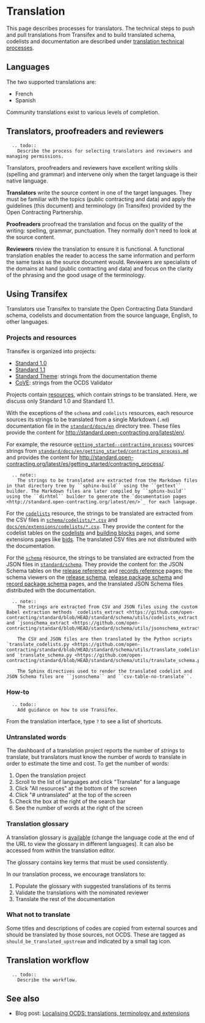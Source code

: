 # Translation

This page describes processes for translators. The technical steps to push and pull translations from Transifex and to build translated schema, codelists and documentation are described under [translation technical processes](technical/translation).

## Languages

The two supported translations are:

* French
* Spanish

Community translations exist to various levels of completion.

## Translators, proofreaders and reviewers

```eval_rst
  .. todo::
    Describe the process for selecting translators and reviewers and managing permissions.
```

Translators, proofreaders and reviewers have excellent writing skills (spelling and grammar) and intervene only when the target language is their native language.

**Translators** write the source content in one of the target languages. They must be familiar with the topics (public contracting and data) and apply the guidelines (this document) and terminology (in Transifex) provided by the Open Contracting Partnership.

**Proofreaders** proofread the translation and focus on the quality of the writing: spelling, grammar, punctuation. They normally don't need to look at the source content.

**Reviewers** review the translation to ensure it is functional. A functional translation enables the reader to access the same information and perform the same tasks as the source document would. Reviewers are specialists of the domains at hand (public contracting and data) and focus on the clarity of the phrasing and the good usage of the terminology.

## Using Transifex

Translators use Transifex to translate the Open Contracting Data Standard schema, codelists and documentation from the source language, English, to other languages.

### Projects and resources

Transifex is organized into projects:

* [Standard 1.0](https://www.transifex.com/OpenDataServices/open-contracting-standard-1-0/dashboard/)
* [Standard 1.1](https://www.transifex.com/OpenDataServices/open-contracting-standard-1-1/dashboard/)
* [Standard Theme](https://www.transifex.com/OpenDataServices/open-contracting-standard-theme/dashboard/): strings from the documentation theme
* [CoVE](https://www.transifex.com/OpenDataServices/cove/dashboard/): strings from the OCDS Validator

Projects contain [resources](https://www.transifex.com/OpenDataServices/open-contracting-standard-1-1/content/), which contain strings to be translated. Here, we discuss only Standard 1.0 and Standard 1.1.

With the exceptions of the `schema` and `codelists` resources, each resource sources its strings to be translated from a single Markdown (`.md`) documentation file in the [`standard/docs/en`](https://github.com/open-contracting/standard/tree/HEAD/standard/docs/en) directory tree. These files provide the content for <http://standard.open-contracting.org/latest/en/>.

For example, the resource [`getting_started--contracting_process`](https://www.transifex.com/OpenDataServices/open-contracting-standard-1-1/translate/#es/getting_started--contracting_process/111787219) sources strings from [`standard/docs/en/getting_started/contracting_process.md`](https://github.com/open-contracting/standard/blob/HEAD/standard/docs/en/getting_started/contracting_process.md) and provides the content for <http://standard.open-contracting.org/latest/es/getting_started/contracting_process/>.

```eval_rst
  .. note::
    The strings to be translated are extracted from the Markdown files in that directory tree by ``sphinx-build`` using the ``gettext`` builder. The Markdown files are later compiled by ``sphinx-build`` using the ``dirhtml`` builder to generate the `documentation pages <http://standard.open-contracting.org/latest/en/>`_ for each language.
```

For the [`codelists`](https://www.transifex.com/OpenDataServices/open-contracting-standard-1-1/translate/#es/codelists/76986036) resource, the strings to be translated are extracted from the CSV files in [`schema/codelists/*.csv`](https://github.com/open-contracting/standard/tree/HEAD/standard/schema/codelists) and [`docs/en/extensions/codelists/*.csv`](https://github.com/open-contracting/standard/tree/HEAD/standard/docs/en/extensions/codelists). They provide the content for the codelist tables on the [codelists](http://standard.open-contracting.org/latest/es/schema/codelists/) and [building blocks](http://standard.open-contracting.org/latest/es/getting_started/building_blocks/) pages, and some extensions pages like [bids](http://standard.open-contracting.org/latest/es/extensions/bids/). The translated CSV files are not distributed with the documentation.

For the [`schema`](https://www.transifex.com/OpenDataServices/open-contracting-standard-1-1/translate/#es/schema/76882756) resource, the strings to be translated are extracted from the JSON files in [`standard/schema`](https://github.com/open-contracting/standard/tree/HEAD/standard/schema). They provide the content for: the JSON Schema tables on the [release reference](http://standard.open-contracting.org/latest/es/schema/reference/) and [records reference](http://standard.open-contracting.org/latest/es/schema/records_reference/) pages; the schema viewers on the [release schema](http://standard.open-contracting.org/latest/es/schema/release/), [release package schema](http://standard.open-contracting.org/latest/es/schema/release_package/) and [record package schema](http://standard.open-contracting.org/latest/es/schema/record_package/) pages, and the translated JSON Schema files distributed with the documentation.

```eval_rst
  .. note::
    The strings are extracted from CSV and JSON files using the custom Babel extraction methods `codelists_extract <https://github.com/open-contracting/standard/blob/HEAD/standard/schema/utils/codelists_extract.py>`_ and `jsonschema_extract <https://github.com/open-contracting/standard/blob/HEAD/standard/schema/utils/jsonschema_extract.py>`_.

    The CSV and JSON files are then translated by the Python scripts `translate_codelists.py <https://github.com/open-contracting/standard/blob/HEAD/standard/schema/utils/translate_codelists.py>`_ and `translate_schema.py <https://github.com/open-contracting/standard/blob/HEAD/standard/schema/utils/translate_schema.py>`_.

    The Sphinx directives used to render the translated codelist and JSON Schema files are ``jsonschema`` and ``csv-table-no-translate``.
```

### How-to

```eval_rst
  .. todo::
    Add guidance on how to use Transifex.
```

From the translation interface, type `?` to see a list of shortcuts.

### Untranslated words

The dashboard of a translation project reports the number of *strings* to translate, but translators must know the number of *words* to translate in order to estimate the time and cost. To get the number of words:

1. Open the translation project
1. Scroll to the list of languages and click "Translate" for a language
1. Click "All resources" at the bottom of the screen
1. Click "# untranslated" at the top of the screen
1. Check the box at the right of the search bar
1. See the number of words at the right of the screen

### Translation glossary

A translation glossary is [available](https://www.transifex.com/OpenDataServices/open-contracting-standard-1-1/glossary/en/) (change the language code at the end of the URL to view the glossary in different languages). It can also be accessed from within the translation editor.

The glossary contains key terms that must be used consistently.

In our translation process, we encourage translators to:

1. Populate the glossary with suggested translations of its terms
1. Validate the translations with the nominated reviewer
1. Translate the rest of the documentation

### What not to translate

Some titles and descriptions of codes are copied from external sources and should be translated by those sources, not OCDS. These are tagged as `should_be_translated_upstream` and indicated by a small tag icon.

## Translation workflow

```eval_rst
  .. todo::
    Describe the workflow.
```

## See also

* Blog post: [Localising OCDS: translations, terminology and extensions](https://www.open-contracting.org/2016/07/26/localising-ocds-translations-terminology-extensions/)
